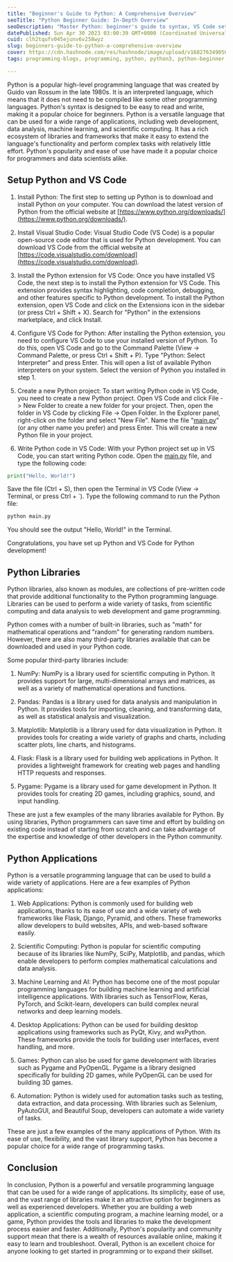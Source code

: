 ```yaml
---
title: "Beginner's Guide to Python: A Comprehensive Overview"
seoTitle: "Python Beginner Guide: In-Depth Overview"
seoDescription: "Master Python: beginner's guide to syntax, VS Code setup, popular libraries, and diverse applications including web development and AI"
datePublished: Sun Apr 30 2023 03:00:39 GMT+0000 (Coordinated Universal Time)
cuid: clh2tqufv045ejunv6v258wyz
slug: beginners-guide-to-python-a-comprehensive-overview
cover: https://cdn.hashnode.com/res/hashnode/image/upload/v1682763490502/5ac3da22-679f-48dc-8e53-a72e7c645f8d.png
tags: programming-blogs, programming, python, python3, python-beginner

---
```


Python is a popular high-level programming language that was created by Guido van Rossum in the late 1980s. It is an interpreted language, which means that it does not need to be compiled like some other programming languages. Python's syntax is designed to be easy to read and write, making it a popular choice for beginners. Python is a versatile language that can be used for a wide range of applications, including web development, data analysis, machine learning, and scientific computing. It has a rich ecosystem of libraries and frameworks that make it easy to extend the language's functionality and perform complex tasks with relatively little effort. Python's popularity and ease of use have made it a popular choice for programmers and data scientists alike.

## Setup Python and VS Code

1. Install Python: The first step to setting up Python is to download and install Python on your computer. You can download the latest version of Python from the official website at [https://www.python.org/downloads/](https://www.python.org/downloads/).
    
2. Install Visual Studio Code: Visual Studio Code (VS Code) is a popular open-source code editor that is used for Python development. You can download VS Code from the official website at [https://code.visualstudio.com/download](https://code.visualstudio.com/download).
    
3. Install the Python extension for VS Code: Once you have installed VS Code, the next step is to install the Python extension for VS Code. This extension provides syntax highlighting, code completion, debugging, and other features specific to Python development. To install the Python extension, open VS Code and click on the Extensions icon in the sidebar (or press Ctrl + Shift + X). Search for "Python" in the extensions marketplace, and click Install.
    
4. Configure VS Code for Python: After installing the Python extension, you need to configure VS Code to use your installed version of Python. To do this, open VS Code and go to the Command Palette (View -&gt; Command Palette, or press Ctrl + Shift + P). Type "Python: Select Interpreter" and press Enter. This will open a list of available Python interpreters on your system. Select the version of Python you installed in step 1.
    
5. Create a new Python project: To start writing Python code in VS Code, you need to create a new Python project. Open VS Code and click File -&gt; New Folder to create a new folder for your project. Then, open the folder in VS Code by clicking File -&gt; Open Folder. In the Explorer panel, right-click on the folder and select "New File". Name the file "[main.py](http://main.py)" (or any other name you prefer) and press Enter. This will create a new Python file in your project.
    
6. Write Python code in VS Code: With your Python project set up in VS Code, you can start writing Python code. Open the [main.py](http://main.py) file, and type the following code:
    

```python
print("Hello, World!")
```

Save the file (Ctrl + S), then open the Terminal in VS Code (View -&gt; Terminal, or press Ctrl + \`). Type the following command to run the Python file:

```bash
python main.py
```

You should see the output "Hello, World!" in the Terminal.

Congratulations, you have set up Python and VS Code for Python development!

## Python Libraries

Python libraries, also known as modules, are collections of pre-written code that provide additional functionality to the Python programming language. Libraries can be used to perform a wide variety of tasks, from scientific computing and data analysis to web development and game programming.

Python comes with a number of built-in libraries, such as "math" for mathematical operations and "random" for generating random numbers. However, there are also many third-party libraries available that can be downloaded and used in your Python code.

Some popular third-party libraries include:

1. NumPy: NumPy is a library used for scientific computing in Python. It provides support for large, multi-dimensional arrays and matrices, as well as a variety of mathematical operations and functions.
    
2. Pandas: Pandas is a library used for data analysis and manipulation in Python. It provides tools for importing, cleaning, and transforming data, as well as statistical analysis and visualization.
    
3. Matplotlib: Matplotlib is a library used for data visualization in Python. It provides tools for creating a wide variety of graphs and charts, including scatter plots, line charts, and histograms.
    
4. Flask: Flask is a library used for building web applications in Python. It provides a lightweight framework for creating web pages and handling HTTP requests and responses.
    
5. Pygame: Pygame is a library used for game development in Python. It provides tools for creating 2D games, including graphics, sound, and input handling.
    

These are just a few examples of the many libraries available for Python. By using libraries, Python programmers can save time and effort by building on existing code instead of starting from scratch and can take advantage of the expertise and knowledge of other developers in the Python community.

## Python Applications

Python is a versatile programming language that can be used to build a wide variety of applications. Here are a few examples of Python applications:

1. Web Applications: Python is commonly used for building web applications, thanks to its ease of use and a wide variety of web frameworks like Flask, Django, Pyramid, and others. These frameworks allow developers to build websites, APIs, and web-based software easily.
    
2. Scientific Computing: Python is popular for scientific computing because of its libraries like NumPy, SciPy, Matplotlib, and pandas, which enable developers to perform complex mathematical calculations and data analysis.
    
3. Machine Learning and AI: Python has become one of the most popular programming languages for building machine learning and artificial intelligence applications. With libraries such as TensorFlow, Keras, PyTorch, and Scikit-learn, developers can build complex neural networks and deep learning models.
    
4. Desktop Applications: Python can be used for building desktop applications using frameworks such as PyQt, Kivy, and wxPython. These frameworks provide the tools for building user interfaces, event handling, and more.
    
5. Games: Python can also be used for game development with libraries such as Pygame and PyOpenGL. Pygame is a library designed specifically for building 2D games, while PyOpenGL can be used for building 3D games.
    
6. Automation: Python is widely used for automation tasks such as testing, data extraction, and data processing. With libraries such as Selenium, PyAutoGUI, and Beautiful Soup, developers can automate a wide variety of tasks.
    

These are just a few examples of the many applications of Python. With its ease of use, flexibility, and the vast library support, Python has become a popular choice for a wide range of programming tasks.

## Conclusion

In conclusion, Python is a powerful and versatile programming language that can be used for a wide range of applications. Its simplicity, ease of use, and the vast range of libraries make it an attractive option for beginners as well as experienced developers. Whether you are building a web application, a scientific computing program, a machine learning model, or a game, Python provides the tools and libraries to make the development process easier and faster. Additionally, Python's popularity and community support mean that there is a wealth of resources available online, making it easy to learn and troubleshoot. Overall, Python is an excellent choice for anyone looking to get started in programming or to expand their skillset.